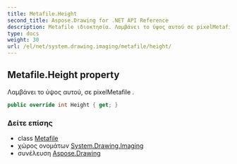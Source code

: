 ```yaml
---
title: Metafile.Height
second_title: Aspose.Drawing for .NET API Reference
description: Metafile ιδιοκτησία. Λαμβάνει το ύψος αυτού σε pixelMetafile .
type: docs
weight: 30
url: /el/net/system.drawing.imaging/metafile/height/
---
```

## Metafile.Height property

Λαμβάνει το ύψος αυτού, σε pixelMetafile .

```csharp
public override int Height { get; }
```

### Δείτε επίσης

* class [Metafile](../)
* χώρος ονομάτων [System.Drawing.Imaging](../../metafile/)
* συνέλευση [Aspose.Drawing](../../../)


